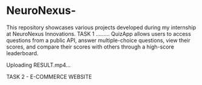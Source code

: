 # NeuroNexus-
This repository showcases various projects developed during my internship at NeuroNexus Innovations.
TASK 1 .........
QuizApp allows users to access questions from a public API, answer multiple-choice questions, view their scores, and compare their scores with others through a high-score leaderboard.

Uploading RESULT.mp4…




TASK 2 - E-COMMERCE WEBSITE
